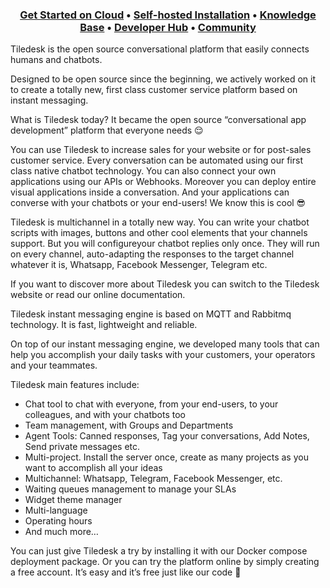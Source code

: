 <h3 align="center">
  <b><a href="https://console.tiledesk.com/v2/dashboard/#/signup/?utm_source=github" target="_blank">Get Started on Cloud</a></b>
  •
  <a href="https://tiledesk.com/install/?utm_source=github" target="_blank">Self-hosted Installation</a>
  •
  <a href="https://gethelp.tiledesk.com/?utm_source=github" target="_blank">Knowledge Base</a>
  •
  <a href="https://developer.tiledesk.com/?utm_source=github" target="_blank">Developer Hub</a>
  •
  <a href="https://developer.tiledesk.com/community/?utm_source=github" target="_blank">Community</a>
</h3>

Tiledesk is the open source conversational platform that easily connects humans and chatbots.

Designed to be open source since the beginning, we actively worked on it to create a totally new, first class customer service platform based on instant messaging.

What is Tiledesk today? It became the open source “conversational app development” platform that everyone needs 😌

You can use Tiledesk to increase sales for your website or for post-sales customer service. Every conversation can be automated using our first class native chatbot technology.
You can also connect your own applications using our APIs or Webhooks.
Moreover you can deploy entire visual applications inside a conversation. And your applications can converse with your chatbots or your end-users! We know this is cool 😎

Tiledesk is multichannel in a totally new way. You can write your chatbot scripts with images, buttons and other cool elements that your channels support. But you will configureyour chatbot replies only once. They will run on every channel, auto-adapting the responses to the target channel whatever it is, Whatsapp, Facebook Messenger, Telegram etc.

If you want to discover more about Tiledesk you can switch to the Tiledesk website or read our online documentation.

Tiledesk instant messaging engine is based on MQTT and Rabbitmq technology. It is fast, lightweight and reliable.

On top of our instant messaging engine, we developed many tools that can help you accomplish your daily tasks with your customers, your operators and your teammates.

Tiledesk main features include:

* Chat tool to chat with everyone, from your end-users, to your colleagues, and with your chatbots too
* Team management, with Groups and Departments
* Agent Tools: Canned responses, Tag your conversations, Add Notes, Send private messages etc.
* Multi-project. Install the server once, create as many projects as you want to accomplish all your ideas
* Multichannel: Whatsapp, Telegram, Facebook Messenger, etc.
* Waiting queues management to manage your SLAs
* Widget theme manager
* Multi-language
* Operating hours
* And much more…

You can just give Tiledesk a try by installing it with our Docker compose deployment package. Or you can try the platform online by simply creating a free account. It’s easy and it’s free just like our code 🙂
